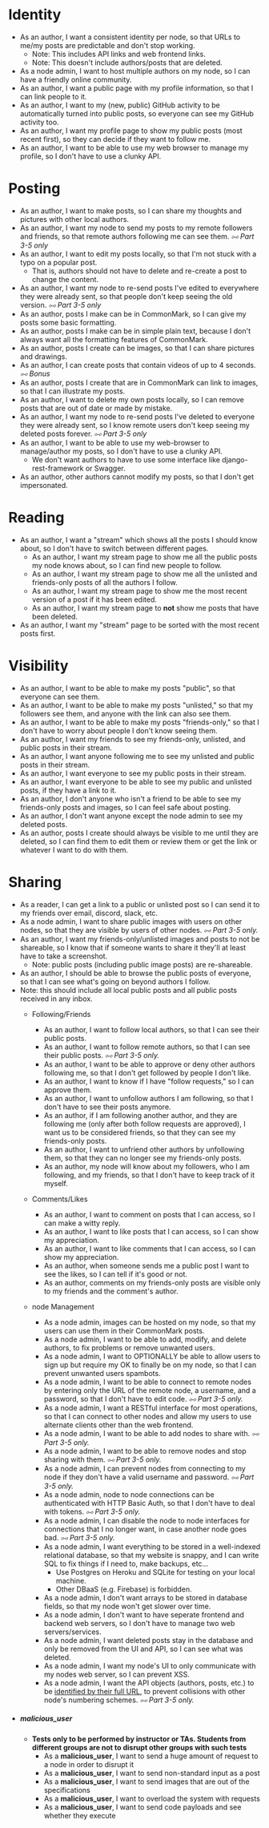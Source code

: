 # Identity
- As an author, I want a consistent identity per node, so that URLs to me/my posts are predictable and don't stop working.
	- Note: This includes API links and web frontend links.
	- Note: This doesn't include authors/posts that are deleted.
- As a node admin, I want to host multiple authors on my node, so I can have a friendly online community.
- As an author, I want a public page with my profile information, so that I can link people to it.
- As an author, I want to my (new, public) GitHub activity to be automatically turned into public posts, so everyone can see my GitHub activity too.
- As an author, I want my profile page to show my public posts (most recent first), so they can decide if they want to follow me.
- As an author, I want to be able to use my web browser to manage my profile, so I don't have to use a clunky API.
# Posting
- As an author, I want to make posts, so I can share my thoughts and pictures with other local authors.
- As an author, I want my node to send my posts to my remote followers and friends, so that remote authors following me can see them. _⧟ Part 3-5 only_
- As an author, I want to edit my posts locally, so that I'm not stuck with a typo on a popular post.
	- That is, authors should not have to delete and re-create a post to change the content.
- As an author, I want my node to re-send posts I've edited to everywhere they were already sent, so that people don't keep seeing the old version. _⧟ Part 3-5 only_
- As an author, posts I make can be in CommonMark, so I can give my posts some basic formatting.
- As an author, posts I make can be in simple plain text, because I don't always want all the formatting features of CommonMark.
- As an author, posts I create can be images, so that I can share pictures and drawings.
- As an author, I can create posts that contain videos of up to 4 seconds. _⧟ Bonus_
- As an author, posts I create that are in CommonMark can link to images, so that I can illustrate my posts.
- As an author, I want to delete my own posts locally, so I can remove posts that are out of date or made by mistake.
- As an author, I want my node to re-send posts I've deleted to everyone they were already sent, so I know remote users don't keep seeing my deleted posts forever. _⧟ Part 3-5 only_
- As an author, I want to be able to use my web-browser to manage/author my posts, so I don't have to use a clunky API.
	- We don't want authors to have to use some interface like django-rest-framework or Swagger.
- As an author, other authors cannot modify my posts, so that I don't get impersonated.
# Reading
- As an author, I want a "stream" which shows all the posts I should know about, so I don't have to switch between different pages.
	- As an author, I want my stream page to show me all the public posts my node knows about, so I can find new people to follow.
	- As an author, I want my stream page to show me all the unlisted and friends-only posts of all the authors I follow.
	- As an author, I want my stream page to show me the most recent version of a post if it has been edited.
	- As an author, I want my stream page to **not** show me posts that have been deleted.
- As an author, I want my "stream" page to be sorted with the most recent posts first.
# Visibility
- As an author, I want to be able to make my posts "public", so that everyone can see them.
- As an author, I want to be able to make my posts "unlisted," so that my followers see them, and anyone with the link can also see them.
- As an author, I want to be able to make my posts "friends-only," so that I don't have to worry about people I don't know seeing them.
- As an author, I want my friends to see my friends-only, unlisted, and public posts in their stream.
- As an author, I want anyone following me to see my unlisted and public posts in their stream.
- As an author, I want everyone to see my public posts in their stream.
- As an author, I want everyone to be able to see my public and unlisted posts, if they have a link to it.
- As an author, I don't anyone who isn't a friend to be able to see my friends-only posts and images, so I can feel safe about posting.
- As an author, I don't want anyone except the node admin to see my deleted posts.
- As an author, posts I create should always be visible to me until they are deleted, so I can find them to edit them or review them or get the link or whatever I want to do with them.
# Sharing
- As a reader, I can get a link to a public or unlisted post so I can send it to my friends over email, discord, slack, etc.
- As a node admin, I want to share public images with users on other nodes, so that they are visible by users of other nodes. _⧟ Part 3-5 only._
- As an author, I want my friends-only/unlisted images and posts to not be shareable, so I know that if someone wants to share it they'll at least have to take a screenshot.
	- Note: public posts (including public image posts) are re-shareable.
- As an author, I should be able to browse the public posts of everyone, so that I can see what's going on beyond authors I follow.
- Note: this should include all local public posts and all public posts received in any inbox.
	- Following/Friends
	    
	    - As an author, I want to follow local authors, so that I can see their public posts.
	    - As an author, I want to follow remote authors, so that I can see their public posts. _⧟ Part 3-5 only._
	    - As an author, I want to be able to approve or deny other authors following me, so that I don't get followed by people I don't like.
	    - As an author, I want to know if I have "follow requests," so I can approve them.
	    - As an author, I want to unfollow authors I am following, so that I don't have to see their posts anymore.
	    - As an author, if I am following another author, and they are following me (only after both follow requests are approved), I want us to be considered friends, so that they can see my friends-only posts.
	    - As an author, I want to unfriend other authors by unfollowing them, so that they can no longer see my friends-only posts.
	    - As an author, my node will know about my followers, who I am following, and my friends, so that I don't have to keep track of it myself.
	- Comments/Likes
	    - As an author, I want to comment on posts that I can access, so I can make a witty reply.
	    - As an author, I want to like posts that I can access, so I can show my appreciation.
	    - As an author, I want to like comments that I can access, so I can show my appreciation.
	    - As an author, when someone sends me a public post I want to see the likes, so I can tell if it's good or not.
	    - As an author, comments on my friends-only posts are visible only to my friends and the comment's author.
	- node Management
	    - As a node admin, images can be hosted on my node, so that my users can use them in their CommonMark posts.
	    - As a node admin, I want to be able to add, modify, and delete authors, to fix problems or remove unwanted users.
	    - As a node admin, I want to OPTIONALLY be able to allow users to sign up but require my OK to finally be on my node, so that I can prevent unwanted users spambots.
	    - As a node admin, I want to be able to connect to remote nodes by entering only the URL of the remote node, a username, and a password, so that I don't have to edit code. _⧟ Part 3-5 only._
	    - As a node admin, I want a RESTful interface for most operations, so that I can connect to other nodes and allow my users to use alternate clients other than the web frontend.
	    - As a node admin, I want to be able to add nodes to share with. _⧟ Part 3-5 only._
	    - As a node admin, I want to be able to remove nodes and stop sharing with them. _⧟ Part 3-5 only._
	    - As a node admin, I can prevent nodes from connecting to my node if they don't have a valid username and password. _⧟ Part 3-5 only._
	    - As a node admin, node to node connections can be authenticated with HTTP Basic Auth, so that I don't have to deal with tokens. _⧟ Part 3-5 only._
	    - As a node admin, I can disable the node to node interfaces for connections that I no longer want, in case another node goes bad. _⧟ Part 3-5 only._
	    - As a node admin, I want everything to be stored in a well-indexed relational database, so that my website is snappy, and I can write SQL to fix things if I need to, make backups, etc...
	        - Use Postgres on Heroku and SQLite for testing on your local machine.
	        - Other DBaaS (e.g. Firebase) is forbidden.
	    - As a node admin, I don't want arrays to be stored in database fields, so that my node won't get slower over time.
	    - As a node admin, I don't want to have seperate frontend and backend web servers, so I don't have to manage two web servers/services.
	    - As a node admin, I want deleted posts stay in the database and only be removed from the UI and API, so I can see what was deleted.
	    - As a node admin, I want my node's UI to only communicate with my nodes web server, so I can prevent XSS.
	    - As a node admin, I want the API objects (authors, posts, etc.) to be [identified by their full URL](https://uofa-cmput404.github.io/general/project.html#ids), to prevent collisions with other node's numbering schemes. _⧟ Part 3-5 only._
- ##### malicious_user
	- **Tests only to be performed by instructor or TAs. Students from different groups are not to disrupt other groups with such tests**	
		- As a **malicious_user**, I want to send a huge amount of request to a node in order to disrupt it
		- As a **malicious_user**, I want to send non-standard input as a post
		- As a **malicious_user**, I want to send images that are out of the specifications
		- As a **malicious_user**, I want to overload the system with requests
		- As a **malicious_user**, I want to send code payloads and see whether they execute